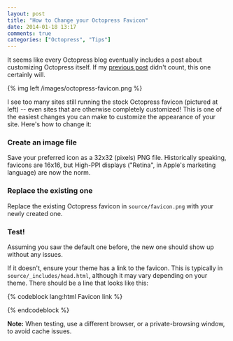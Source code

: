 ```yaml
---
layout: post
title: "How to Change your Octopress Favicon"
date: 2014-01-18 13:17
comments: true
categories: ["Octopress", "Tips"]
---
```


It seems like every Octopress blog eventually includes a post about customizing Octopress itself.
If my [previous post](/blog/2014/01/13/windows-chrome/) didn't count, this one certainly will.

{% img left /images/octopress-favicon.png %}

I see too many sites still running the stock Octopress favicon (pictured at left) -- even sites that are otherwise completely customized!
This is one of the easiest changes you can make to customize the appearance of your site. Here's how to change it:

### Create an image file

Save your preferred icon as a 32x32 (pixels) PNG file.
Historically speaking, favicons are 16x16, but High-PPI displays ("Retina", in Apple's marketing language) are now the norm.

### Replace the existing one

Replace the existing Octopress favicon in `source/favicon.png` with your newly created one.

### Test!

Assuming you saw the default one before, the new one should show up without any issues.

If it doesn't, ensure your theme has a link to the favicon.
This is typically in `source/_includes/head.html`, although it may vary depending on your theme.
There should be a line that looks like this:

{% codeblock lang:html Favicon link %}
<link href="/favicon.png" rel="icon">
{% endcodeblock %}

**Note:** When testing, use a different browser, or a private-browsing window, to avoid cache issues.
